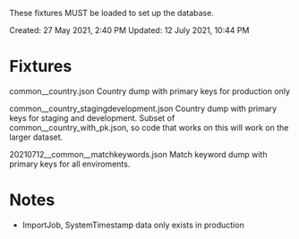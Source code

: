 These fixtures MUST be loaded to set up the database.

Created: 27 May 2021, 2:40 PM
Updated: 12 July 2021, 10:44 PM

# Fixtures

common__country.json
    Country dump with primary keys for production only

common__country_stagingdevelopment.json
    Country dump with primary keys for staging and development. Subset
    of common__country_with_pk.json, so code that works on this will work on
    the larger dataset.

20210712__common__matchkeywords.json
    Match keyword dump with primary keys for all enviroments.

# Notes

- ImportJob, SystemTimestamp data only exists in production